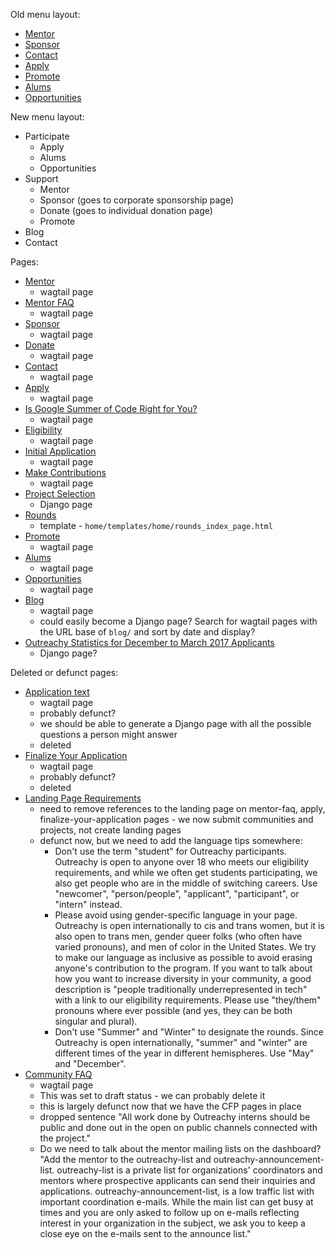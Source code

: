 Old menu layout:
 - [Mentor](https://www.outreachy.org/mentor/)
 - [Sponsor](https://www.outreachy.org/sponsor/)
 - [Contact](https://www.outreachy.org/contact/)
 - [Apply](https://www.outreachy.org/apply/)
 - [Promote](https://www.outreachy.org/promote/)
 - [Alums](https://www.outreachy.org/alums/)
 - [Opportunities](https://www.outreachy.org/opportunities/)

New menu layout:
- Participate
  - Apply
  - Alums
  - Opportunities
- Support
  - Mentor
  - Sponsor (goes to corporate sponsorship page)
  - Donate (goes to individual donation page)
  - Promote
- Blog
- Contact

Pages:
 - [Mentor](https://www.outreachy.org/mentor/)
   - wagtail page
 - [Mentor FAQ](https://www.outreachy.org/mentor/mentor-faq/)
   - wagtail page
 - [Sponsor](https://www.outreachy.org/sponsor/)
   - wagtail page
 - [Donate](https://www.outreachy.org/sponsor/donate/)
   - wagtail page
 - [Contact](https://www.outreachy.org/contact/)
   - wagtail page
 - [Apply](https://www.outreachy.org/apply/)
   - wagtail page
 - [Is Google Summer of Code Right for You?](https://www.outreachy.org/apply/gsoc/)
   - wagtail page
 - [Eligibility](https://www.outreachy.org/apply/eligibility/)
   - wagtail page
 - [Initial Application](https://www.outreachy.org/apply/initial-application/)
   - wagtail page
 - [Make Contributions](https://www.outreachy.org/apply/make-contributions/)
   - wagtail page
 - [Project Selection](https://www.outreachy.org/apply/project-selection/)
   - Django page
 - [Rounds](https://www.outreachy.org/apply/rounds/)
   - template - `home/templates/home/rounds_index_page.html`
 - [Promote](https://www.outreachy.org/promote/)
   - wagtail page
 - [Alums](https://www.outreachy.org/alums/)
   - wagtail page
 - [Opportunities](https://www.outreachy.org/opportunities/)
   - wagtail page
 - [Blog](https://www.outreachy.org/blog/)
   - wagtail page
   - could easily become a Django page? Search for wagtail pages with the URL base of `blog/` and sort by date and display?
 - [Outreachy Statistics for December to March 2017 Applicants](https://www.outreachy.org/blog/outreachy-statistics-december-march-2017-applicants/)
   - Django page?


Deleted or defunct pages:
 - [Application text](https://www.outreachy.org/apply/application-text/)
   - wagtail page
   - probably defunct?
   - we should be able to generate a Django page with all the possible questions a person might answer
   - deleted
 - [Finalize Your Application](https://www.outreachy.org/apply/finalize-your-application/)
   - wagtail page
   - probably defunct?
   - deleted
 - [Landing Page Requirements](https://www.outreachy.org/mentor/landing-page-requirements/)
   - need to remove references to the landing page on mentor-faq, apply, finalize-your-application pages - we now submit communities and projects, not create landing pages
   - defunct now, but we need to add the language tips somewhere:
     - Don't use the term "student" for Outreachy participants. Outreachy is open to anyone over 18 who meets our eligibility requirements, and while we often get students participating, we also get people who are in the middle of switching careers. Use "newcomer", "person/people", "applicant", "participant", or "intern" instead.
     - Please avoid using gender-specific language in your page. Outreachy is open internationally to cis and trans women, but it is also open to trans men, gender queer folks (who often have varied pronouns), and men of color in the United States. We try to make our language as inclusive as possible to avoid erasing anyone's contribution to the program. If you want to talk about how you want to increase diversity in your community, a good description is "people traditionally underrepresented in tech" with a link to our eligibility requirements. Please use "they/them" pronouns where ever possible (and yes, they can be both singular and plural).
     - Don't use "Summer" and "Winter" to designate the rounds. Since Outreachy is open internationally, "summer" and "winter" are different times of the year in different hemispheres. Use "May" and "December".
 - [Community FAQ](https://www.outreachy.org/mentor/community-faq/)
   - wagtail page
   - This was set to draft status - we can probably delete it
   - this is largely defunct now that we have the CFP pages in place
   - dropped sentence "All work done by Outreachy interns should be public and done out in the open on public channels connected with the project."
   - Do we need to talk about the mentor mailing lists on the dashboard? "Add the mentor to the outreachy-list and outreachy-announcement-list. outreachy-list is a private list for organizations' coordinators and mentors where prospective applicants can send their inquiries and applications. outreachy-announcement-list, is a low traffic list with important coordination e-mails. While the main list can get busy at times and you are only asked to follow up on e-mails reflecting interest in your organization in the subject, we ask you to keep a close eye on the e-mails sent to the announce list."
